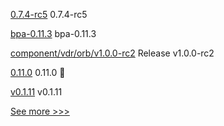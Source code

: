 
[0.7.4-rc5](https://github.com/hyperledger/aries-cloudagent-python/releases/tag/0.7.4-rc5) 0.7.4-rc5

[bpa-0.11.3](https://github.com/hyperledger-labs/business-partner-agent-chart/releases/tag/bpa-0.11.3) bpa-0.11.3

[component/vdr/orb/v1.0.0-rc2](https://github.com/hyperledger/aries-framework-go-ext/releases/tag/component/vdr/orb/v1.0.0-rc2) Release v1.0.0-rc2

[0.11.0](https://github.com/hyperledger-labs/business-partner-agent/releases/tag/0.11.0) 0.11.0 🌈

[v0.1.11](https://github.com/hyperledger/firefly-common/releases/tag/v0.1.11) v0.1.11


[See more >>>](https://start-here.hyperledger.org/releases)
